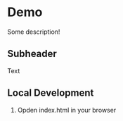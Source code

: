 # Demo

Some description!

## Subheader

Text

## Local Development

1. Opden index.html in your browser